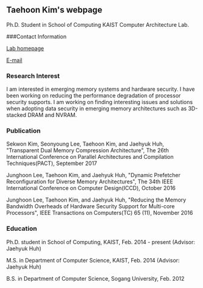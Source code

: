 ## Taehoon Kim's webpage

Ph.D. Student in School of Computing KAIST
Computer Architecture Lab.

###Contact Information

[Lab homepage](http://calab.kaist.ac.kr)

[E-mail](mailto:thkim@calab.kaist.ac.kr)


### Research Interest

I am interested in emerging memory systems and hardware security. I have been working on reducing the performance degradation of processor security supports. I am working on finding interesting issues and solutions when adopting data security in emerging memory architectures such as 3D-stacked DRAM and NVRAM.

### Publication

Sekwon Kim, Seonyoung Lee, Taehoon Kim, and Jaehyuk Huh, "Transparent Dual Memory Compression Architecture", The 26th International Conference on Parallel Architectures and Compilation Techniques(PACT), September 2017

Junghoon Lee, Taehoon Kim, and Jaehyuk Huh, "Dynamic Prefetcher Reconfiguration for Diverse Memory Architectures", The 34th IEEE International Conference on Computer Design(ICCD), October 2016

Junghoon Lee, Taehoon Kim, and Jaehyuk Huh, "Reducing the Memory Bandwidth Overheads of Hardware Security Support for Multi-core Processors", IEEE Transactions on Computers(TC) 65 (11), November 2016

### Education

Ph.D. student in School of Computing, KAIST, Feb. 2014 - present (Advisor: Jaehyuk Huh)

M.S. in Department of Computer Science, KAIST, Feb. 2014 (Advisor: Jaehyuk Huh)
    
B.S. in Department of Computer Science, Sogang University, Feb. 2012

